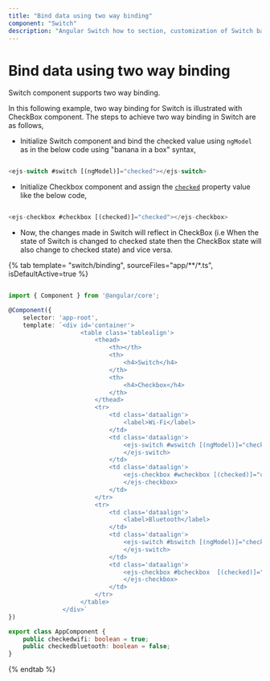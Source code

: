 ```yaml
---
title: "Bind data using two way binding"
component: "Switch"
description: "Angular Switch how to section, customization of Switch bar and handle, change size, name and value in form submit."
---
```


# Bind data using two way binding

Switch component supports two way binding.

In this following example, two way binding for Switch is illustrated with CheckBox component. The steps to achieve two way binding in Switch
are as follows,

* Initialize Switch component and bind the checked value using `ngModel` as in the below code using "banana in a box" syntax,

```typescript

<ejs-switch #switch [(ngModel)]="checked"></ejs-switch>

```

* Initialize Checkbox component and assign the [`checked`](./../../check-box/api/check-box/#checked) property value like the below code,

```typescript

<ejs-checkbox #checkbox [(checked)]="checked"></ejs-checkbox>

```

* Now, the changes made in Switch will reflect in CheckBox (i.e When the state of Switch is changed to checked state then the CheckBox
state will also change to checked state) and vice versa.

{% tab template= "switch/binding", sourceFiles="app/**/*.ts", isDefaultActive=true %}

```typescript

import { Component } from '@angular/core';

@Component({
    selector: 'app-root',
    template: `<div id='container'>
                    <table class='tablealign'>
                        <thead>
                            <th></th>
                            <th>
                                <h4>Switch</h4>
                            </th>
                            <th>
                                <h4>Checkbox</h4>
                            </th>
                        </thead>
                        <tr>
                            <td class='dataalign'>
                                <label>Wi-Fi</label>
                            </td>
                            <td class='dataalign'>
                                <ejs-switch #wswitch [(ngModel)]="checkedwifi">
                                </ejs-switch>
                            </td>
                            <td class='dataalign'>
                                <ejs-checkbox #wcheckbox [(checked)]="checkedwifi">
                                </ejs-checkbox>
                            </td>
                        </tr>
                        <tr>
                            <td class='dataalign'>
                                <label>Bluetooth</label>
                            </td>
                            <td class='dataalign'>
                                <ejs-switch #bswitch [(ngModel)]="checkedbluetooth">
                                </ejs-switch>
                            </td>
                            <td class='dataalign'>
                                <ejs-checkbox #bcheckbox  [(checked)]="checkedbluetooth">
                                </ejs-checkbox>
                            </td>
                        </tr>
                    </table>
               </div>`
})

export class AppComponent {
    public checkedwifi: boolean = true;
    public checkedbluetooth: boolean = false;
}

```

{% endtab %}